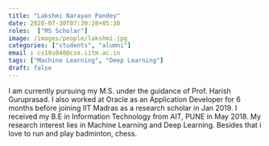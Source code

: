```yaml
---
title: "Lakshmi Narayan Pandey"
date: 2020-07-30T07:39:28+05:30
roles:  ["MS Scholar"]
image: /images/people/lakshmi.jpg
categories: ["students", "alumni"]
email : cs18s040@cse.iitm.ac.in
tags: ["Machine Learning", "Deep Learning"]
draft: false
---
```

I am currently pursuing my M.S. under the guidance of Prof. Harish Guruprasad. I also worked at Oracle as an Application Developer for 6 months before joining IIT Madras as a research scholar in Jan 2019. I received my B.E in Information Technology from AIT, PUNE in May 2018. My research interest lies in Machine Learning and Deep Learning. Besides that i love to run and play badminton, chess.